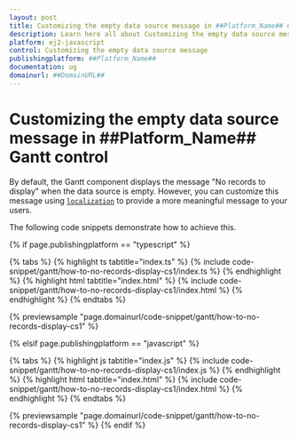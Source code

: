 ```yaml
---
layout: post
title: Customizing the empty data source message in ##Platform_Name## Gantt control | Syncfusion
description: Learn here all about Customizing the empty data source message in Syncfusion ##Platform_Name## Gantt control of Syncfusion Essential JS 2 and more.
platform: ej2-javascript
control: Customizing the empty data source message 
publishingplatform: ##Platform_Name##
documentation: ug
domainurl: ##DomainURL##
---
```


# Customizing the empty data source message in ##Platform_Name## Gantt control

By default, the Gantt component displays the message "No records to display" when the data source is empty. However, you can customize this message using [`localization`](https://ej2.syncfusion.com/documentation/gantt/global-local#localization) to provide a more meaningful message to your users.

The following code snippets demonstrate how to achieve this.

{% if page.publishingplatform == "typescript" %}

 {% tabs %}
{% highlight ts tabtitle="index.ts" %}
{% include code-snippet/gantt/how-to-no-records-display-cs1/index.ts %}
{% endhighlight %}
{% highlight html tabtitle="index.html" %}
{% include code-snippet/gantt/how-to-no-records-display-cs1/index.html %}
{% endhighlight %}
{% endtabs %}
        
{% previewsample "page.domainurl/code-snippet/gantt/how-to-no-records-display-cs1" %}

{% elsif page.publishingplatform == "javascript" %}

{% tabs %}
{% highlight js tabtitle="index.js" %}
{% include code-snippet/gantt/how-to-no-records-display-cs1/index.js %}
{% endhighlight %}
{% highlight html tabtitle="index.html" %}
{% include code-snippet/gantt/how-to-no-records-display-cs1/index.html %}
{% endhighlight %}
{% endtabs %}

{% previewsample "page.domainurl/code-snippet/gantt/how-to-no-records-display-cs1" %}
{% endif %}
